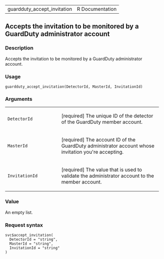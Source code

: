 <table style="width: 100%;">
<tbody>
<tr class="odd">
<td>guardduty_accept_invitation</td>
<td style="text-align: right;">R Documentation</td>
</tr>
</tbody>
</table>

## Accepts the invitation to be monitored by a GuardDuty administrator account

### Description

Accepts the invitation to be monitored by a GuardDuty administrator
account.

### Usage

    guardduty_accept_invitation(DetectorId, MasterId, InvitationId)

### Arguments

<table>
<colgroup>
<col style="width: 35%" />
<col style="width: 65%" />
</colgroup>
<tbody>
<tr class="odd">
<td><code
id="guardduty_accept_invitation_:_DetectorId">DetectorId</code></td>
<td><p>[required] The unique ID of the detector of the GuardDuty member
account.</p></td>
</tr>
<tr class="even">
<td><code
id="guardduty_accept_invitation_:_MasterId">MasterId</code></td>
<td><p>[required] The account ID of the GuardDuty administrator account
whose invitation you're accepting.</p></td>
</tr>
<tr class="odd">
<td><code
id="guardduty_accept_invitation_:_InvitationId">InvitationId</code></td>
<td><p>[required] The value that is used to validate the administrator
account to the member account.</p></td>
</tr>
</tbody>
</table>

### Value

An empty list.

### Request syntax

    svc$accept_invitation(
      DetectorId = "string",
      MasterId = "string",
      InvitationId = "string"
    )
